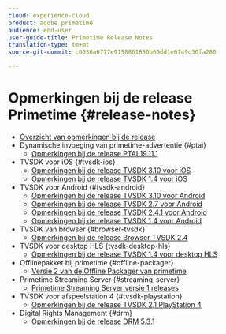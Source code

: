 ```yaml
---
cloud: experience-cloud
product: adobe primetime
audience: end-user
user-guide-title: Primetime Release Notes
translation-type: tm+mt
source-git-commit: c6036a6777e9158861850b60dd1e0749c30fa280

---
```



# Opmerkingen bij de release Primetime {#release-notes}

+ [Overzicht van opmerkingen bij de release](home.md)
+ Dynamische invoeging van primetime-advertentie {#ptai}
   + [Opmerkingen bij de release PTAI 19.11.1](ptai-19x-release-notes.md)
+ TVSDK voor iOS {#tvsdk-ios}
   + [Opmerkingen bij de release TVSDK 3.10 voor iOS](tvsdk-3x-ios.md)
   + [Opmerkingen bij de release TVSDK 1.4 voor iOS](tvsdk-1-4-ios.md)
+ TVSDK voor Android {#tvsdk-android}
   + [Opmerkingen bij de release TVSDK 3.10 voor Android](tvsdk-3x-android.md)
   + [Opmerkingen bij de release TVSDK 2.7 voor Android](tvsdk-27-android.md)
   + [Opmerkingen bij de release TVSDK 2.4.1 voor Android](tvsdk-24-android.md)
   + [Opmerkingen bij de release TVSDK 1.4 voor Android](tvsdk-1-4-android.md)
+ TVSDK van browser {#browser-tvsdk}
   + [Opmerkingen bij de release Browser TVSDK 2.4](tvsdk-24-browser.md)
+ TVSDK voor desktop HLS {tvsdk-desktop-hls}
   + [Opmerkingen bij de release TVSDK 1.4 voor desktop HLS](tvsdk-1-4-desktop-hls.md)
+ Offlinepakket bij primetime {#offline-packager}
   + [Versie 2 van de Offline Packager van primetime](offline-packager-2x-release-note.md)
+ Primetime Streaming Server {#streaming-server}
   + [Primetime Streaming Server versie 1 releases](primetime-streaming-server-1x.md)
+ TVSDK voor afspeelstation 4 {#tvsdk-playstation}
   + [Opmerkingen bij de release TVSDK 2.1 PlayStation 4](tvsdk-21-ps4.md)
+ Digital Rights Management {#drm}
   + [Opmerkingen bij de release DRM 5.3.1](drm-531-release-notes.md)
